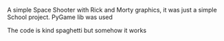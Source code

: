 A simple Space Shooter with Rick and Morty graphics, it was just a simple School project.
PyGame lib was used

The code is kind spaghetti but somehow it works 
